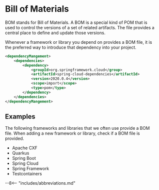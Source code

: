 # Bill of Materials

BOM stands for Bill of Materials.
A BOM is a special kind of POM that is used to control the versions of a set of related artifacts.
The file provides a central place to define and update those versions.

Whenever a framework or library you depend on provides a BOM file, it is the preferred way to introduce that dependency into your project.

``` xml linenums="1"
<dependencyMangement>
    <dependencies>
        <dependency>
            <groupId>org.springframework.cloud</group>
            <artifactId>spring-cloud-dependencies</artifactId>
            <version>2020.0.4</version>
            <scope>import</scope>
            <type>pom</type>
        </dependency>
    </dependencies>
</dependencyMangement>
```

## Examples

The following frameworks and libraries that we often use provide a BOM file.
When adding a new framework or library, check if a BOM file is provided.

- Apache CXF
- Quarkus
- Spring Boot
- Spring Cloud
- Spring Framework
- Testcontainers

--8<-- "includes/abbreviations.md"
